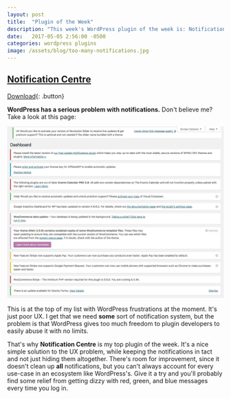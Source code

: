 ```yaml
---
layout: post
title:  "Plugin of the Week"
description: "This week's WordPress plugin of the week is: Notification Centre."
date:   2017-05-05 2:56:00 -0500
categories: wordpress plugins
image: /assets/blog/too-many-notifications.jpg
---
```


## [Notification Centre](https://wordpress.org/plugins/wp-notification-center/)
[Download](https://wordpress.org/plugins/wp-notification-center/){: .button}

**WordPress has a serious problem with notifications.** Don't believe me? Take a look at this page:

![Chill on the notifications, please](/assets/blog/too-many-notifications.jpg)

This is at the top of my list with WordPress frustrations at the moment. It's just poor UX. I get that we need **some** sort of notification system, but the problem is that WordPress gives too much freedom to plugin developers to easily abuse it with no limits.

That's why **Notification Centre** is my top plugin of the week. It's a nice simple solution to the UX problem, while keeping the notifications in tact and not just hiding them altogether. There's room for improvement, since it doesn't clean up **all** notifications, but you can't always account for every use-case in an ecosystem like WordPress's. Give it a try and you'll probably find some relief from getting dizzy with red, green, and blue messages every time you log in.
